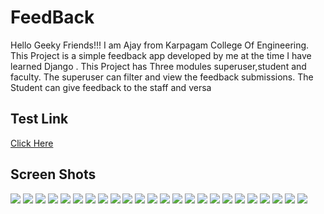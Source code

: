# FeedBack
  Hello Geeky Friends!!! I am Ajay from Karpagam College Of Engineering. This Project is a simple feedback
app developed by me at the time I have learned Django . This Project has Three modules superuser,student and faculty.
The superuser can filter and view the feedback submissions. The Student can give feedback to the staff and versa

## Test Link
<a href="https://feed102.herokuapp.com/">Click Here</a>

## Screen Shots

<img src="screenshot/1.png" >
<img src="screenshot/2.png" >
<img src="screenshot/3.png" >
<img src="screenshot/4.png" >
<img src="screenshot/5.png" >
<img src="screenshot/6.png" >
<img src="screenshot/7.png" >
<img src="screenshot/8.png" >
<img src="screenshot/9.png" >
<img src="screenshot/10.png" >
<img src="screenshot/11.png" >
<img src="screenshot/12.png" >
<img src="screenshot/13.png" >
<img src="screenshot/14.png" >
<img src="screenshot/15.png" >
<img src="screenshot/16.png" >
<img src="screenshot/17.png" >
<img src="screenshot/18.png" >
<img src="screenshot/19.png" >
<img src="screenshot/20.png" >
<img src="screenshot/21.png" >
<img src="screenshot/22.png" >
<img src="screenshot/23.png" >
<img src="screenshot/24.png" >
